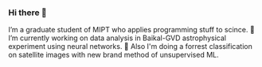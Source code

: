 ### Hi there 👋

I’m a graduate student of MIPT who applies programming stuff to scince. 
🔭 I’m currently working on data analysis in Baikal-GVD astrophysical experiment using neural networks. 
🌱 Also I'm doing a forrest classification on satellite images with new brand method of unsupervised ML.

